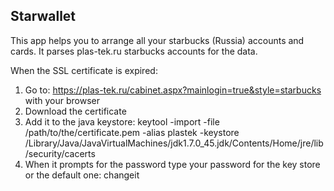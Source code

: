 ## Starwallet ##

This app helps you to arrange all your starbucks (Russia) accounts and cards. It parses plas-tek.ru starbucks accounts for the data.

When the SSL certificate is expired:

1. Go to: https://plas-tek.ru/cabinet.aspx?mainlogin=true&style=starbucks with your browser
2. Download the certificate
3. Add it to the java keystore: keytool -import -file /path/to/the/certificate.pem -alias plastek -keystore /Library/Java/JavaVirtualMachines/jdk1.7.0_45.jdk/Contents/Home/jre/lib/security/cacerts
4. When it prompts for the password type your password for the key store or the default one: changeit